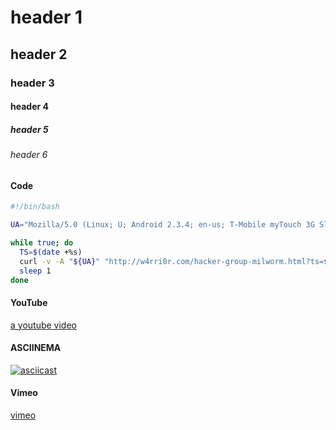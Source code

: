 # header 1
## header 2
### header 3
#### header 4
##### header 5
###### header 6

#### Code
```bash
#!/bin/bash

UA="Mozilla/5.0 (Linux; U; Android 2.3.4; en-us; T-Mobile myTouch 3G Slide Build/GRI40) AppleWebKit/533.1 (KHTML, like Gecko) Version/4.0 Mobile Safari/533.1"

while true; do
  TS=$(date +%s)
  curl -v -A "${UA}" "http://w4rri0r.com/hacker-group-milworm.html?ts=${TS}"
  sleep 1
done
```

#### YouTube
[a youtube video](https://www.youtube.com/watch?v=C8lj45IL5J4)

#### ASCIINEMA
[![asciicast](https://asciinema.org/a/ectekxbf5owgz5l0hordmxp37.png)](https://asciinema.org/a/ectekxbf5owgz5l0hordmxp37)

#### Vimeo
[vimeo](https://vimeo.com/227759165)
